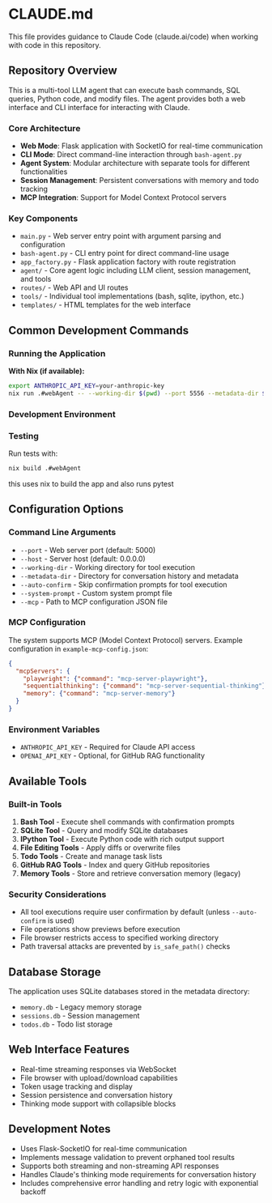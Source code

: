 # CLAUDE.md

This file provides guidance to Claude Code (claude.ai/code) when working with code in this repository.

## Repository Overview

This is a multi-tool LLM agent that can execute bash commands, SQL queries, Python code, and modify files. The agent provides both a web interface and CLI interface for interacting with Claude.

### Core Architecture

- **Web Mode**: Flask application with SocketIO for real-time communication
- **CLI Mode**: Direct command-line interaction through `bash-agent.py`
- **Agent System**: Modular architecture with separate tools for different functionalities
- **Session Management**: Persistent conversations with memory and todo tracking
- **MCP Integration**: Support for Model Context Protocol servers

### Key Components

- `main.py` - Web server entry point with argument parsing and configuration
- `bash-agent.py` - CLI entry point for direct command-line usage
- `app_factory.py` - Flask application factory with route registration
- `agent/` - Core agent logic including LLM client, session management, and tools
- `routes/` - Web API and UI routes
- `tools/` - Individual tool implementations (bash, sqlite, ipython, etc.)
- `templates/` - HTML templates for the web interface

## Common Development Commands

### Running the Application


**With Nix (if available):**
```bash
export ANTHROPIC_API_KEY=your-anthropic-key
nix run .#webAgent -- --working-dir $(pwd) --port 5556 --metadata-dir $(pwd)/meta
```

### Development Environment


### Testing

Run tests with:
```bash
nix build .#webAgent
```
this uses nix to build the app and also runs pytest

## Configuration Options

### Command Line Arguments

- `--port` - Web server port (default: 5000)
- `--host` - Server host (default: 0.0.0.0)
- `--working-dir` - Working directory for tool execution
- `--metadata-dir` - Directory for conversation history and metadata
- `--auto-confirm` - Skip confirmation prompts for tool execution
- `--system-prompt` - Custom system prompt file
- `--mcp` - Path to MCP configuration JSON file

### MCP Configuration

The system supports MCP (Model Context Protocol) servers. Example configuration in `example-mcp-config.json`:
```json
{
  "mcpServers": {
    "playwright": {"command": "mcp-server-playwright"},
    "sequentialthinking": {"command": "mcp-server-sequential-thinking"},
    "memory": {"command": "mcp-server-memory"}
  }
}
```

### Environment Variables

- `ANTHROPIC_API_KEY` - Required for Claude API access
- `OPENAI_API_KEY` - Optional, for GitHub RAG functionality

## Available Tools

### Built-in Tools

1. **Bash Tool** - Execute shell commands with confirmation prompts
2. **SQLite Tool** - Query and modify SQLite databases
3. **IPython Tool** - Execute Python code with rich output support
4. **File Editing Tools** - Apply diffs or overwrite files
5. **Todo Tools** - Create and manage task lists
6. **GitHub RAG Tools** - Index and query GitHub repositories
7. **Memory Tools** - Store and retrieve conversation memory (legacy)

### Security Considerations

- All tool executions require user confirmation by default (unless `--auto-confirm` is used)
- File operations show previews before execution
- File browser restricts access to specified working directory
- Path traversal attacks are prevented by `is_safe_path()` checks

## Database Storage

The application uses SQLite databases stored in the metadata directory:
- `memory.db` - Legacy memory storage
- `sessions.db` - Session management
- `todos.db` - Todo list storage

## Web Interface Features

- Real-time streaming responses via WebSocket
- File browser with upload/download capabilities
- Token usage tracking and display
- Session persistence and conversation history
- Thinking mode support with collapsible blocks

## Development Notes

- Uses Flask-SocketIO for real-time communication
- Implements message validation to prevent orphaned tool results
- Supports both streaming and non-streaming API responses
- Handles Claude's thinking mode requirements for conversation history
- Includes comprehensive error handling and retry logic with exponential backoff